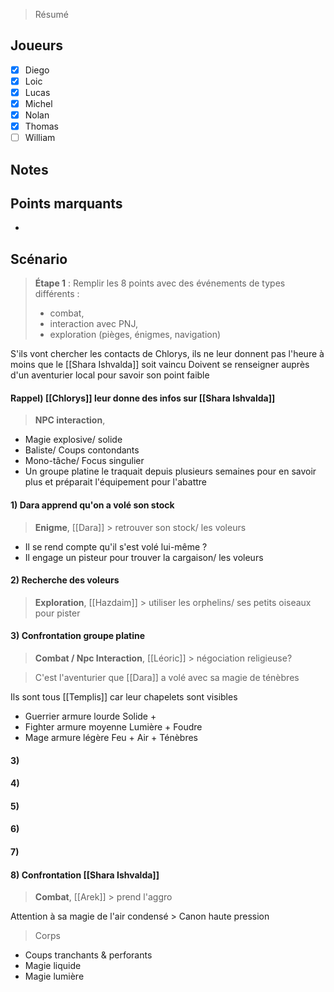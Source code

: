> Résumé

## Joueurs

- [x] Diego
- [x] Loic
- [x] Lucas
- [x] Michel
- [x] Nolan
- [x] Thomas
- [ ] William

## Notes


## Points marquants

- 

## Scénario

> **Étape 1** : Remplir les 8 points avec des événements de types différents :
> - combat,
> - interaction avec PNJ,
> - exploration (pièges, énigmes, navigation)

S'ils vont chercher les contacts de Chlorys, ils ne leur donnent pas l'heure à moins que le [[Shara Ishvalda]] soit vaincu
Doivent se renseigner auprès d'un aventurier local pour savoir son point faible

#### Rappel) [[Chlorys]] leur donne des infos sur [[Shara Ishvalda]]
> **NPC interaction**, 
- Magie explosive/ solide
- Baliste/ Coups contondants
- Mono-tâche/ Focus singulier
- Un groupe platine le traquait depuis plusieurs semaines pour en savoir plus et préparait l'équipement pour l'abattre

#### 1) Dara apprend qu'on a volé son stock
> **Enigme**, [[Dara]] > retrouver son stock/ les voleurs

- Il se rend compte qu'il s'est volé lui-même ?
- Il engage un pisteur pour trouver la cargaison/ les voleurs

#### 2) Recherche des voleurs
> **Exploration**, [[Hazdaim]] > utiliser les orphelins/ ses petits oiseaux pour pister

#### 3) Confrontation groupe platine
> **Combat / Npc Interaction**, [[Léoric]] > négociation religieuse?

> C'est l'aventurier que [[Dara]] a volé avec sa magie de ténèbres

Ils sont tous [[Templis]] car leur chapelets sont visibles
- Guerrier armure lourde Solide +
- Fighter armure moyenne Lumière + Foudre
- Mage armure légère Feu + Air + Ténèbres 

#### 3) 


#### 4) 

#### 5) 

#### 6) 

#### 7) 

#### 8) Confrontation [[Shara Ishvalda]]
> **Combat**, [[Arek]] > prend l'aggro

Attention à sa magie de l'air condensé > Canon haute pression
> Corps
- Coups tranchants & perforants
- Magie liquide
- Magie lumière
